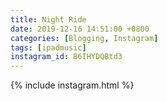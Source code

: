 ```yaml
---
title: Night Ride
date: 2019-12-16 14:51:00 +0800
categories: [Blogging, Instagram]
tags: [ipadmusic]
instagram_id: B6IHYDQBtd3
---
```


{% include instagram.html %}



